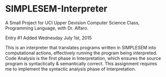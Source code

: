 # SIMPLESEM-Interpreter
A Small Project for UCI Upper Devision Computer Science Class, Programming Language, with Dr. Alfaro.

Entry #1 Added Wednesday July 1st, 2015

This is an interpreter that translates programs written in SIMPLESEM into computational actions, effectively running the program being interpreted. Code Analysis is the first phase in Interpretation, which ensures the source program is syntactically & semantically correct.
This assignment requires me to implement the syntactic analysis phase of Interpretation.
